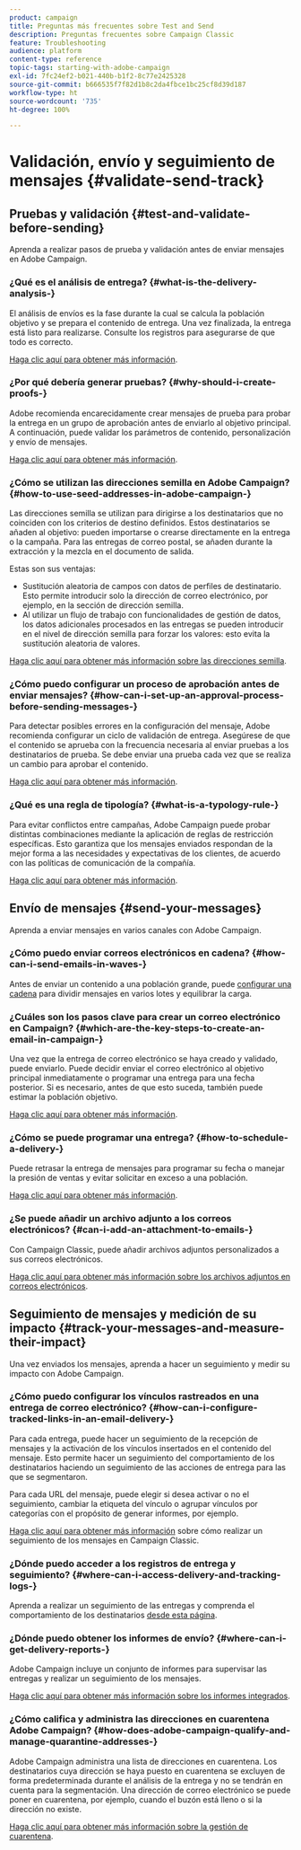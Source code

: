 ```yaml
---
product: campaign
title: Preguntas más frecuentes sobre Test and Send
description: Preguntas frecuentes sobre Campaign Classic
feature: Troubleshooting
audience: platform
content-type: reference
topic-tags: starting-with-adobe-campaign
exl-id: 7fc24ef2-b021-440b-b1f2-8c77e2425328
source-git-commit: b666535f7f82d1b8c2da4fbce1bc25cf8d39d187
workflow-type: ht
source-wordcount: '735'
ht-degree: 100%

---
```


# Validación, envío y seguimiento de mensajes {#validate-send-track}



## Pruebas y validación {#test-and-validate-before-sending}

Aprenda a realizar pasos de prueba y validación antes de enviar mensajes en Adobe Campaign.

### ¿Qué es el análisis de entrega? {#what-is-the-delivery-analysis-}

El análisis de envíos es la fase durante la cual se calcula la población objetivo y se prepara el contenido de entrega. Una vez finalizada, la entrega está listo para realizarse. Consulte los registros para asegurarse de que todo es correcto.

[Haga clic aquí para obtener más información](../../delivery/using/steps-validating-the-delivery.md).

### ¿Por qué debería generar pruebas? {#why-should-i-create-proofs-}

Adobe recomienda encarecidamente crear mensajes de prueba para probar la entrega en un grupo de aprobación antes de enviarlo al objetivo principal. A continuación, puede validar los parámetros de contenido, personalización y envío de mensajes.

[Haga clic aquí para obtener más información](../../delivery/using/steps-validating-the-delivery.md#sending-a-proof).

### ¿Cómo se utilizan las direcciones semilla en Adobe Campaign? {#how-to-use-seed-addresses-in-adobe-campaign-}

Las direcciones semilla se utilizan para dirigirse a los destinatarios que no coinciden con los criterios de destino definidos. Estos destinatarios se añaden al objetivo: pueden importarse o crearse directamente en la entrega o la campaña. Para las entregas de correo postal, se añaden durante la extracción y la mezcla en el documento de salida.

Estas son sus ventajas:

* Sustitución aleatoria de campos con datos de perfiles de destinatario. Esto permite introducir solo la dirección de correo electrónico, por ejemplo, en la sección de dirección semilla.
* Al utilizar un flujo de trabajo con funcionalidades de gestión de datos, los datos adicionales procesados en las entregas se pueden introducir en el nivel de dirección semilla para forzar los valores: esto evita la sustitución aleatoria de valores.

[Haga clic aquí para obtener más información sobre las direcciones semilla](../../delivery/using/about-seed-addresses.md).

### ¿Cómo puedo configurar un proceso de aprobación antes de enviar mensajes? {#how-can-i-set-up-an-approval-process-before-sending-messages-}

Para detectar posibles errores en la configuración del mensaje, Adobe recomienda configurar un ciclo de validación de entrega. Asegúrese de que el contenido se aprueba con la frecuencia necesaria al enviar pruebas a los destinatarios de prueba. Se debe enviar una prueba cada vez que se realiza un cambio para aprobar el contenido.

[Haga clic aquí para obtener más información](../../delivery/using/steps-validating-the-delivery.md#sending-a-proof).

### ¿Qué es una regla de tipología? {#what-is-a-typology-rule-}

Para evitar conflictos entre campañas, Adobe Campaign puede probar distintas combinaciones mediante la aplicación de reglas de restricción específicas. Esto garantiza que los mensajes enviados respondan de la mejor forma a las necesidades y expectativas de los clientes, de acuerdo con las políticas de comunicación de la compañía.

[Haga clic aquí para obtener más información](../../campaign-opt/using/about-campaign-typologies.md).

## Envío de mensajes {#send-your-messages}

Aprenda a enviar mensajes en varios canales con Adobe Campaign.

### ¿Cómo puedo enviar correos electrónicos en cadena?  {#how-can-i-send-emails-in-waves-}

Antes de enviar un contenido a una población grande, puede [configurar una cadena](../../delivery/using/steps-sending-the-delivery.md#sending-using-multiple-waves) para dividir mensajes en varios lotes y equilibrar la carga.

### ¿Cuáles son los pasos clave para crear un correo electrónico en Campaign? {#which-are-the-key-steps-to-create-an-email-in-campaign-}

Una vez que la entrega de correo electrónico se haya creado y validado, puede enviarlo. Puede decidir enviar el correo electrónico al objetivo principal inmediatamente o programar una entrega para una fecha posterior. Si es necesario, antes de que esto suceda, también puede estimar la población objetivo.

[Haga clic aquí para obtener más información](../../delivery/using/steps-validating-the-delivery.md#sending-a-proof).

### ¿Cómo se puede programar una entrega? {#how-to-schedule-a-delivery-}

Puede retrasar la entrega de mensajes para programar su fecha o manejar la presión de ventas y evitar solicitar en exceso a una población.

[Haga clic aquí para obtener más información](../../delivery/using/steps-sending-the-delivery.md#scheduling-the-delivery-sending).

### ¿Se puede añadir un archivo adjunto a los correos electrónicos? {#can-i-add-an-attachment-to-emails-}

Con Campaign Classic, puede añadir archivos adjuntos personalizados a sus correos electrónicos.

[Haga clic aquí para obtener más información sobre los archivos adjuntos en correos electrónicos](../../delivery/using/attaching-files.md).

## Seguimiento de mensajes y medición de su impacto {#track-your-messages-and-measure-their-impact}

Una vez enviados los mensajes, aprenda a hacer un seguimiento y medir su impacto con Adobe Campaign.

### ¿Cómo puedo configurar los vínculos rastreados en una entrega de correo electrónico? {#how-can-i-configure-tracked-links-in-an-email-delivery-}

Para cada entrega, puede hacer un seguimiento de la recepción de mensajes y la activación de los vínculos insertados en el contenido del mensaje. Esto permite hacer un seguimiento del comportamiento de los destinatarios haciendo un seguimiento de las acciones de entrega para las que se segmentaron.

Para cada URL del mensaje, puede elegir si desea activar o no el seguimiento, cambiar la etiqueta del vínculo o agrupar vínculos por categorías con el propósito de generar informes, por ejemplo.

[Haga clic aquí para obtener más información](../../delivery/using/about-message-tracking.md) sobre cómo realizar un seguimiento de los mensajes en Campaign Classic.

### ¿Dónde puedo acceder a los registros de entrega y seguimiento? {#where-can-i-access-delivery-and-tracking-logs-}

Aprenda a realizar un seguimiento de las entregas y comprenda el comportamiento de los destinatarios [desde esta página](../../delivery/using/delivery-dashboard.md).

### ¿Dónde puedo obtener los informes de envío? {#where-can-i-get-delivery-reports-}

Adobe Campaign incluye un conjunto de informes para supervisar las entregas y realizar un seguimiento de los mensajes.

[Haga clic aquí para obtener más información sobre los informes integrados](../../reporting/using/delivery-reports.md).

### ¿Cómo califica y administra las direcciones en cuarentena Adobe Campaign? {#how-does-adobe-campaign-qualify-and-manage-quarantine-addresses-}

Adobe Campaign administra una lista de direcciones en cuarentena. Los destinatarios cuya dirección se haya puesto en cuarentena se excluyen de forma predeterminada durante el análisis de la entrega y no se tendrán en cuenta para la segmentación. Una dirección de correo electrónico se puede poner en cuarentena, por ejemplo, cuando el buzón está lleno o si la dirección no existe.

[Haga clic aquí para obtener más información sobre la gestión de cuarentena](../../delivery/using/understanding-quarantine-management.md).
